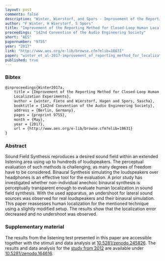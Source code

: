 ```yaml
---
layout: post
comments: false
description: "Winter, Wierstorf, and Spors - Improvement of the Reporting Method for Closed-Loop Human Localization Experiments"
author: "F Winter, H Wierstorf, S Spors"
title: "Improvement of the Reporting Method for Closed-Loop Human Localization Experiments"
proceedings: "142nd Convention of the Audio Engineering Society"
short: "AES"
papernumber: "9755"
year: "2017"
link: "http://www.aes.org/e-lib/browse.cfm?elib=18631"
paper: "winter_et_al-2017-improvement_of_reporting_method_for_localization_experiments.pdf"
published: true
---
```


### Bibtex

```latex
@inproceedings{Winter2017a,
  	title = {Improvement of the Reporting Method for Closed-Loop Human
    Localization Experiments},
    author = {winter, Fiete and Wierstorf, Hagen and Spors, Sascha},
    booktitle = {142nd Convention of the Audio Engineering Society},
    address = {Berlin, Germany},
    pages = {preprint 9755},
    month = {May},
    year = {2017},
    url = {http://www.aes.org/e-lib/browse.cfm?elib=18631}
}
```

### Abstract

Sound Field Synthesis reproduces a desired sound field within an extended
listening area using up to hundreds of loudspeakers. The perceptual evaluation
of such methods is challenging, as many degrees of freedom have to be
considered. Binaural Synthesis simulating the loudspeakers over headphones is an
effective tool for the evaluation. A prior study has investigated whether
non-individual anechoic binaural synthesis is perceptually transparent enough to
evaluate human localization in sound field synthesis. With the used apparatus,
an undershoot for lateral sound sources was observed for real loudspeakers and
their binaural simulation. This paper reassesses human localization for the
mentioned technique using a slightly modified setup. The results show that the
localization error decreased and no undershoot was observed.

### Supplementary material

The results from the listening test presented in this paper are accessible
together with the stimuli and data analysis at
[10.5281/zenodo.245826](https://doi.org/10.5281/zenodo.245826).  The results and
data analysis for the [study from
2012](https://hagenw.github.io/2012/perception-and-evaluation-of-sound-fields/)
are available under
[10.5281/zenodo.164616](https://doi.org/10.5281/zenodo.164616).
